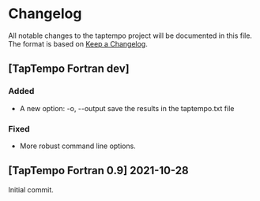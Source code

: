 # Changelog
All notable changes to the taptempo project will be documented in this file.
The format is based on [Keep a Changelog](https://keepachangelog.com/en/1.0.0/).

## [TapTempo Fortran dev]

### Added
- A new option:
  -o, --output          save the results in the taptempo.txt file

### Fixed
- More robust command line options.

## [TapTempo Fortran 0.9] 2021-10-28
Initial commit.
